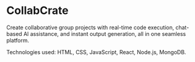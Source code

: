# CollabCrate
Create collaborative group projects with real-time code execution, chat-based AI assistance, and instant output generation, all in one seamless platform.

Technologies used: HTML, CSS, JavaScript, React, Node.js, MongoDB.
